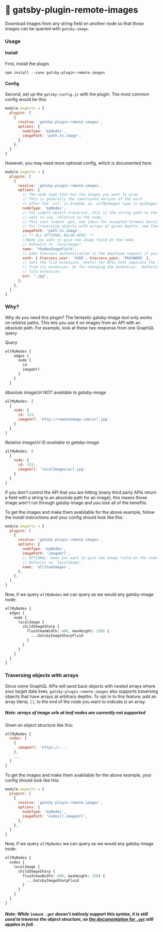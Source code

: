 # :floppy_disk: gatsby-plugin-remote-images
Download images from any string field on another node so that those images can be queried with `gatsby-image`.

### Usage
#### Install
First, install the plugin.

`npm install --save gatsby-plugin-remote-images`

#### Config
Second, set up the `gatsby-config.js` with the plugin.
The most common config would be this:
```javascript
module.exports = {
  plugins: [
    {
      resolve: `gatsby-plugin-remote-images`,
      options: {
        nodeType: 'myNodes',
        imagePath: 'path.to.image',
      },
    },
  ]
}
```
However, you may need more optional config, which is documented here.
```javascript
module.exports = {
  plugins: [
    {
      resolve: `gatsby-plugin-remote-images`,
      options: {
        // The node type that has the images you want to grab.
        // This is generally the camelcased version of the word
        // after the 'all' in GraphQL ie. allMyImages type is myImages
        nodeType: 'myNodes',
        // For simple object traversal, this is the string path to the image you
        // want to use, relative to the node.
        // This uses lodash .get, see [docs for accepted formats here](https://lodash.com/docs/4.17.11#get).
        // For traversing objects with arrays at given depths, see [how to handle arrays below](#traversing-objects-with-arrays)
        imagePath: 'path.to.image',
        // ** ALL OPTIONAL BELOW HERE: ** 
        //Name you want to give new image field on the node.
        // Defaults to 'localImage'.
        name: 'theNewImageField',
        // Adds htaccess authentication to the download request if passed in.
        auth: { htaccess_user: `USER`, htaccess_pass: `PASSWORD` },
        // Sets the file extension. Useful for APIs that separate the image file path
        // from its extension. Or for changing the extention.  Defaults to existing
        // file extension.
        ext: ".jpg",
      },
    },
  ]
}
```

### Why?
Why do you need this plugin? The fantastic gatsby-image tool only works on _relative_ paths.  This lets you use it on images from an API with an _absolute_ path.  For example, look at these two response from one GraphQL query:

*Query*
```graphql
allMyNodes {
    edges {
      node {
        id
        imageUrl
      }
    }
  }
```

*Absolute imageUrl NOT available to gatsby-image*
```javascript
allMyNodes: [
  {
    node: {
      id: 123,
      imageUrl: 'http://remoteimage.com/url.jpg'
    }
  }
]
```
*Relative imageUrl IS available to gatsby-image*
```javascript
allMyNodes: [
  {
    node: {
      id: 123,
      imageUrl: 'localImages/url.jpg'
    }
  }
]
```

If you don't control the API that you are hitting (many third party APIs return a field with a string to an absolute path for an image), this means those image aren't run through gatsby-image and you lose all of the benefits.

To get the images and make them avabilable for the above example, follow the install instructions and your config should look like this:

```javascript
module.exports = {
  plugins: [
    {
      resolve: `gatsby-plugin-remote-images`,
      options: {
        nodeType: 'myNodes',
        imagePath: 'imageUrl',
        // OPTIONAL: Name you want to give new image field on the node.
        // Defaults to 'localImage'.
        name: 'allItemImages',
      },
    },
  ]
}
```

Now, if we query `allMyNodes` we can query as we would any gatsby-image node:

```graphql
allMyNodes {
  edges {
    node {
      localImage {
        childImageSharp {
          fluid(maxWidth: 400, maxHeight: 250) {
            ...GatsbyImageSharpFluid
          }
        }
      }
    }
  }
}
```
### Traversing objects with arrays

Since some GraphQL APIs will send back objects with nested arrays where your target data lives, `gatsby-plugin-remote-images` also supports traversing objects that have arrays at arbitrary depths. To opt in to this feature, add an array literal, `[]`, to the end of the node you want to indicate is an array. 

##### Note: arrays of image urls at leaf nodes are currently not supported

Given an object structure like this:
```javascript
allMyNodes {
  nodes: [
    {
      imageUrl: 'https://...'
    },
    ...
  ]
}
```

To get the images and make them avabilable for the above example, your config should look like this:
```javascript
module.exports = {
  plugins: [
    {
      resolve: `gatsby-plugin-remote-images`,
      options: {
        nodeType: 'myNodes',
        imagePath: 'nodes[].imageUrl',
      },
    },
  ]
}
```

Now, if we query `allMyNodes` we can query as we would any gatsby-image node:

```graphql
allMyNodes {
  nodes {
    localImage {
      childImageSharp {
        fluid(maxWidth: 400, maxHeight: 250) {
          ...GatsbyImageSharpFluid
        }
      }
    }
  }
}
```

##### Note: While `lodash .get` doesn't natively support this syntax, it is still used to traverse the object structure, so [the documentation for `.get`](https://lodash.com/docs/4.17.11#get) still applies in full. 